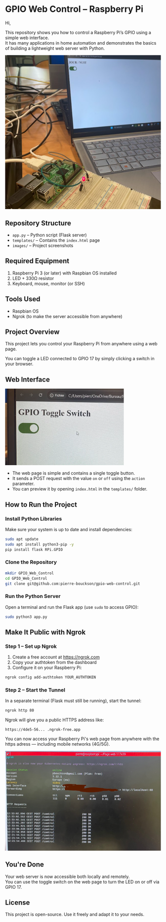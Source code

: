 # GPIO Web Control – Raspberry Pi

Hi,

This repository shows you how to control a Raspberry Pi’s GPIO using a simple web interface.  
It has many applications in home automation and demonstrates the basics of building a lightweight web server with Python.

![Project Overview](./images/overall.png)

## Repository Structure

- `app.py` – Python script (Flask server)
- `templates/` – Contains the `index.html` page
- `images/` – Project screenshots

## Required Equipment

1. Raspberry Pi 3 (or later) with Raspbian OS installed
2. LED + 330Ω resistor
3. Keyboard, mouse, monitor (or SSH)

## Tools Used

- Raspbian OS
- Ngrok (to make the server accessible from anywhere)

## Project Overview

This project lets you control your Raspberry Pi from anywhere using a web page.

You can toggle a LED connected to GPIO 17 by simply clicking a switch in your browser.

## Web Interface

![Web Page](./images/webpage.png)

- The web page is simple and contains a single toggle button.
- It sends a POST request with the value `on` or `off` using the `action` parameter.
- You can preview it by opening `index.html` in the `templates/` folder.

## How to Run the Project

### Install Python Libraries

Make sure your system is up to date and install dependencies:

```bash
sudo apt update
sudo apt install python3-pip -y
pip install flask RPi.GPIO
```

### Clone the Repository

```bash
mkdir GPIO_Web_Control
cd GPIO_Web_Control
git clone git@github.com:pierre-bouckson/gpio-web-control.git
```

### Run the Python Server

Open a terminal and run the Flask app (use `sudo` to access GPIO):

```bash
sudo python3 app.py
```

## Make It Public with Ngrok

### Step 1 – Set up Ngrok

1. Create a free account at https://ngrok.com  
2. Copy your authtoken from the dashboard  
3. Configure it on your Raspberry Pi:

```bash
ngrok config add-authtoken YOUR_AUTHTOKEN
```

### Step 2 – Start the Tunnel

In a separate terminal (Flask must still be running), start the tunnel:

```bash
ngrok http 80
```

Ngrok will give you a public HTTPS address like:

```
https://4de5-56... .ngrok-free.app
```

You can now access your Raspberry Pi's web page from anywhere with the https adress — including mobile networks (4G/5G).

![Ngrok Output](./images/Ngrok.png)

## You're Done

Your web server is now accessible both locally and remotely.  
You can use the toggle switch on the web page to turn the LED on or off via GPIO 17.


## License

This project is open-source. Use it freely and adapt it to your needs.